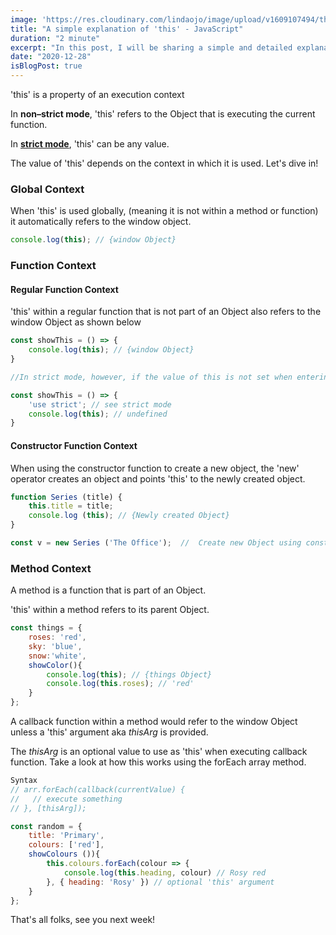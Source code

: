 ```yaml
---
image: 'https://res.cloudinary.com/lindaojo/image/upload/v1609107494/this_JS_wjxoir.png'
title: "A simple explanation of 'this' - JavaScript"
duration: "2 minute"
excerpt: "In this post, I will be sharing a simple and detailed explanation of 'this' keyword in JavaScript. "
date: "2020-12-28"
isBlogPost: true
---
```


'this' is a property of an execution context

In <strong>non–strict mode</strong>, 'this' refers to the Object that is executing the current function.

In <strong> <a class="link" href="https://developer.mozilla.org/en-US/docs/Web/JavaScript/Reference/Strict_mode" trget ="_blank">strict mode</a></strong>, 'this' can be any value.

The value of 'this' depends on the context in which it is used. Let's dive in!

<h3>Global Context</h3>

When 'this' is used globally, (meaning it is not within a method or function) it automatically refers to the window object.

```js
console.log(this); // {window Object}
```

<h3>Function Context</h3>

<h4>Regular Function Context</h4>

'this' within a regular function that is not part of an Object also refers to the window Object as shown below 

```js
const showThis = () => {
    console.log(this); // {window Object}
}

//In strict mode, however, if the value of this is not set when entering an execution context, it remains as undefined, as shown in the following example:

const showThis = () => {
    'use strict'; // see strict mode
    console.log(this); // undefined
}

```
<h4>Constructor Function Context</h4>

When using the constructor function to create a new object, the 'new' operator creates an object and points 'this' to the newly created object.

```js
function Series (title) {
    this.title = title;
    console.log (this); // {Newly created Object}
}

const v = new Series ('The Office');  //  Create new Object using constructor function.
```

<h3>Method Context</h3>

A method is a function that is part of an Object.

'this' within a method refers to its parent Object.

```js
const things = {
    roses: 'red',
    sky: 'blue',
    snow:'white',
    showColor(){
        console.log(this); // {things Object}
        console.log(this.roses); // 'red'
    }
};
```

A callback function within a method would refer to the window Object unless a 'this' argument aka <i>thisArg</i> is provided.


The <i>thisArg</i> is an optional value to use as 'this' when executing callback function. Take a look at how this works using the forEach array method.


```js
Syntax 
// arr.forEach(callback(currentValue) {
//   // execute something
// }, [thisArg]);

const random = {
    title: 'Primary',
    colours: ['red'],
    showColours ()){
        this.colours.forEach(colour => {
            console.log(this.heading, colour) // Rosy red
        }, { heading: 'Rosy' }) // optional 'this' argument
    }
};
```
That's all folks, see you next week!